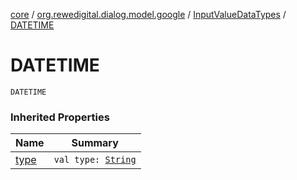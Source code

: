 [core](../../index.md) / [org.rewedigital.dialog.model.google](../index.md) / [InputValueDataTypes](index.md) / [DATETIME](./-d-a-t-e-t-i-m-e.md)

# DATETIME

`DATETIME`

### Inherited Properties

| Name | Summary |
|---|---|
| [type](type.md) | `val type: `[`String`](https://kotlinlang.org/api/latest/jvm/stdlib/kotlin/-string/index.html) |
